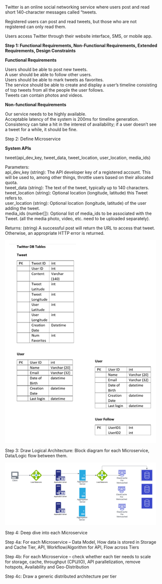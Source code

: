 Twitter is an online social networking service where users post and read short 140-character messages called “tweets.

Registered users can post and read tweets, but those who are not registered can only read them. 

Users access Twitter through their website interface, SMS, or mobile app.

<b>Step 1: Functional Requirements, Non-Functional Requirements, Extended Requirements, Design Constraints</b><br>

<b>Functional Requirements</b><br>

Users should be able to post new tweets.<br>
A user should be able to follow other users.<br>
Users should be able to mark tweets as favorites.<br>
The service should be able to create and display a user’s timeline consisting of top tweets from all the people the user follows.<br>
Tweets can contain photos and videos.<br>

<b>Non-functional Requirements</b><br>

Our service needs to be highly available.<br>
Acceptable latency of the system is 200ms for timeline generation.<br>
Consistency can take a hit in the interest of availability; if a user doesn’t see a tweet for a while, it should be fine.<br>

Step 2: Define Microservice

<b>System APIs</b><br>

tweet(api_dev_key, tweet_data, tweet_location, user_location, media_ids)

Parameters:<br>
api_dev_key (string): The API developer key of a registered account. This will be used to, among other things, throttle users based on their allocated quota.<br>
tweet_data (string): The text of the tweet, typically up to 140 characters.<br>
tweet_location (string): Optional location (longitude, latitude) this Tweet refers to.<br>
user_location (string): Optional location (longitude, latitude) of the user adding the tweet.<br>
media_ids (number[]): Optional list of media_ids to be associated with the Tweet. (all the media photo, video, etc. need to be uploaded separately).<br>

Returns: (string)
A successful post will return the URL to access that tweet. Otherwise, an appropriate HTTP error is returned.

<img src="https://github.com/rjanapa/rjanapa/blob/main/TwitterDBTables.png" width="500" length="500">

Step 3: Draw Logical Architecture: Block diagram for each Microservice, Data/Logic flow between them.

<img src="https://github.com/rjanapa/rjanapa/blob/main/TwitterHLD.png" width="500" length="500">

Step 4: Deep dive into each Microservice

Step 4a: For each Microservice – Data Model, How data is stored in Storage and Cache Tier, API, Workflow/Algorithm for API, Flow across Tiers

Step 4b: For each Microservice – check whether each tier needs to scale for storage, cache, throughput (CPU/IO), API parallelization, remove hotspots, Availability and Geo-Distribution

Step 4c: Draw a generic distributed architecture per tier



